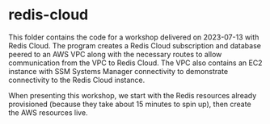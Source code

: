 # redis-cloud

This folder contains the code for a workshop delivered on 2023-07-13 with Redis Cloud. The program creates a Redis Cloud subscription and database peered to an AWS VPC along with the necessary routes to allow communication from the VPC to Redis Cloud. The VPC also contains an EC2 instance with SSM Systems Manager connectivity to demonstrate connectivity to the Redis Cloud instance.

When presenting this workshop, we start with the Redis resources already provisioned (because they take about 15 minutes to spin up), then create the AWS resources live.
